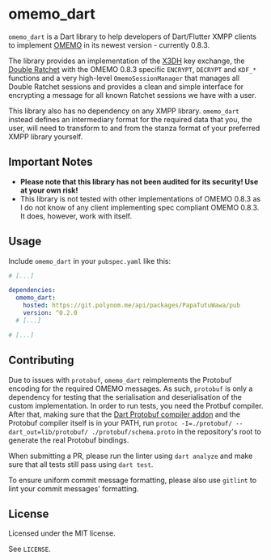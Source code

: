 # omemo_dart

`omemo_dart` is a Dart library to help developers of Dart/Flutter XMPP clients to implement
[OMEMO](https://xmpp.org/extensions/xep-0384.html) in its newest version - currently 0.8.3.

The library provides an implementation of the [X3DH](https://signal.org/docs/specifications/x3dh/)
key exchange, the [Double Ratchet](https://signal.org/docs/specifications/doubleratchet/) with
the OMEMO 0.8.3 specific `ENCRYPT`, `DECRYPT` and `KDF_*` functions and a very high-level
`OmemoSessionManager` that manages all Double Ratchet sessions and provides a clean and simple
interface for encrypting a message for all known Ratchet sessions we have with a user.

This library also has no dependency on any XMPP library. `omemo_dart` instead defines an
intermediary format for the required data that you, the user, will need to transform to and from
the stanza format of your preferred XMPP library yourself.

## Important Notes

- **Please note that this library has not been audited for its security! Use at your own risk!**
- This library is not tested with other implementations of OMEMO 0.8.3 as I do not know of any client implementing spec compliant OMEMO 0.8.3. It does, however, work with itself.

## Usage

Include `omemo_dart` in your `pubspec.yaml` like this:

```yaml
# [...]

dependencies:
  omemo_dart:
    hosted: https://git.polynom.me/api/packages/PapaTutuWawa/pub
    version: ^0.2.0
  # [...]

# [...]
```

## Contributing

Due to issues with `protobuf`, `omemo_dart` reimplements the Protobuf encoding for the required
OMEMO messages. As such, `protobuf` is only a dependency for testing that the serialisation and
deserialisation of the custom implementation. In order to run tests, you need the Protbuf
compiler. After that, making sure that
the [Dart Protobuf compiler addon](https://pub.dev/packages/protoc_plugin) and the
Protobuf compiler itself is in your PATH,
run `protoc -I=./protobuf/ --dart_out=lib/protobuf/ ./protobuf/schema.proto` in the
repository's root to generate the real Protobuf bindings.

When submitting a PR, please run the linter using `dart analyze` and make sure that all
tests still pass using `dart test`.

To ensure uniform commit message formatting, please also use `gitlint` to lint your commit
messages' formatting.

## License

Licensed under the MIT license.

See `LICENSE`.
